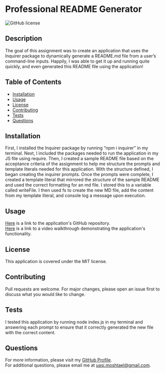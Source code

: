 # Professional README Generator
![GitHub license](https://img.shields.io/badge/license-MIT-blue.svg)  
## Description
The goal of this assignment was to create an application that uses the Inquirer package to dynamically generate a README.md file from a user’s command-line inputs. Happily, I was able to get it up and running quite quickly, and even generated this README file using the application!

## Table of Contents 
- [Installation](#installation)
- [Usage](#usage)
- [License](#license)
- [Contributing](#contributing)
- [Tests](#tests)
- [Questions](#questions)

## Installation
First, I installed the Inquirer package by running “npm i inquirer” in my terminal. Next, I included the packages needed to run the application in my JS file using require. Then, I created a sample README file based on the acceptance criteria of the assignment to help me structure the prompts and template literals needed for this application. With the structure defined, I began creating the inquirer prompts. Once the prompts were complete, I created a template literal that mirrored the structure of the sample README and used the correct formatting for an md file. I stored this to a variable called writeFile. I then used fs to create the new MD file, add the content from my template literal, and console log a message upon execution. 

## Usage
[Here](https://github.com/go-yasi/readme-md-generator) is a link to the application's GitHub repository.  
[Here](https://www.loom.com/share/e7d262c73bdb4c01a1b8276ac864203a ) is a link to a video walkthrough demonstrating the application's functionality. 

## License
This application is covered under the MIT license.  

## Contributing
Pull requests are welcome. For major changes, please open an issue first to discuss what you would like to change.

## Tests
I tested this application by running node index.js in my terminal and answering each prompt to ensure that it correctly generated the new file with the correct content.

## Questions
For more information, please visit my [GitHub Profile](https://github.com/go-yasi/).  
For additional questions, please email me at uasi.moshtael@gmail.com.